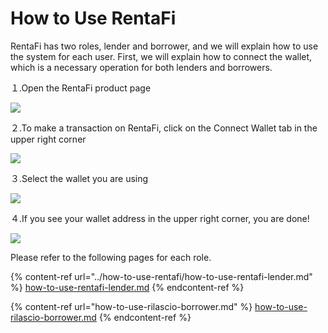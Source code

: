 # How to Use RentaFi

RentaFi has two roles, lender and borrower, and we will explain how to use the system for each user. First, we will explain how to connect the wallet, which is a necessary operation for both lenders and borrowers.

１.Open the RentaFi product page

![](../../.gitbook/assets/howToUseRilascio\_%E5%8A%A0%E7%AD%86%E4%BF%AE%E6%AD%A3\_%E3%82%A2%E3%83%BC%E3%83%88%E3%83%9B%E3%82%99%E3%83%BC%E3%83%88%E3%82%99%201.png)

２.To make a transaction on RentaFi, click on the Connect Wallet tab in the upper right corner

![](../../.gitbook/assets/howToUseRilascio\_%E5%8A%A0%E7%AD%86%E4%BF%AE%E6%AD%A3-02.png)

３.Select the wallet you are using

![](../../.gitbook/assets/howToUseRilascio\_%E5%8A%A0%E7%AD%86%E4%BF%AE%E6%AD%A3-03.png)

４.If you see your wallet address in the upper right corner, you are done!

![](../../.gitbook/assets/howToUseRilascio\_%E5%8A%A0%E7%AD%86%E4%BF%AE%E6%AD%A3-04.png)

Please refer to the following pages for each role.

{% content-ref url="../how-to-use-rentafi/how-to-use-rentafi-lender.md" %}
[how-to-use-rentafi-lender.md](../how-to-use-rentafi/how-to-use-rentafi-lender.md)
{% endcontent-ref %}

{% content-ref url="how-to-use-rilascio-borrower.md" %}
[how-to-use-rilascio-borrower.md](how-to-use-rilascio-borrower.md)
{% endcontent-ref %}
